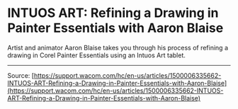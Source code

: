 # INTUOS ART: Refining a Drawing in Painter Essentials with Aaron Blaise

Artist and animator Aaron Blaise takes you through his process of refining a drawing in Corel Painter Essentials using an Intuos Art tablet.

---
Source: [https://support.wacom.com/hc/en-us/articles/1500006335662-INTUOS-ART-Refining-a-Drawing-in-Painter-Essentials-with-Aaron-Blaise](https://support.wacom.com/hc/en-us/articles/1500006335662-INTUOS-ART-Refining-a-Drawing-in-Painter-Essentials-with-Aaron-Blaise)
